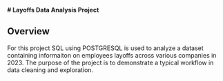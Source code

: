 **# Layoffs Data Analysis Project**

## Overview
For this project SQL using POSTGRESQL is used to analyze a dataset containing informaiton on employees layoffs across various companies in 2023.
The purpose of the project is to demonstrate a typical workflow in data cleaning and exploration.
